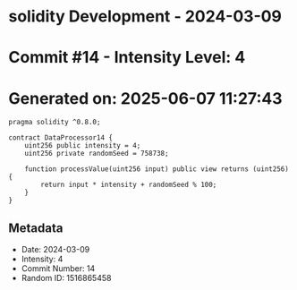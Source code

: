 ﻿# solidity Development - 2024-03-09
# Commit #14 - Intensity Level: 4
# Generated on: 2025-06-07 11:27:43
```solidity
pragma solidity ^0.8.0;

contract DataProcessor14 {
    uint256 public intensity = 4;
    uint256 private randomSeed = 758738;

    function processValue(uint256 input) public view returns (uint256) {
        return input * intensity + randomSeed % 100;
    }
}
```
## Metadata
- Date: 2024-03-09
- Intensity: 4
- Commit Number: 14
- Random ID: 1516865458

